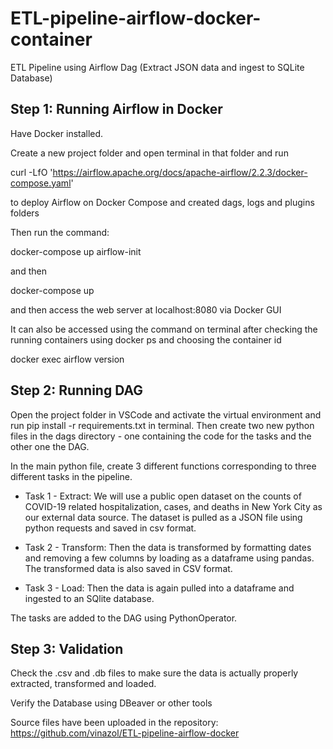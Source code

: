 # ETL-pipeline-airflow-docker-container
ETL Pipeline using Airflow Dag (Extract JSON data and ingest to SQLite Database)

## Step 1: Running Airflow in Docker

Have Docker installed. 

Create a new project folder and open terminal in that folder and run

curl -LfO 'https://airflow.apache.org/docs/apache-airflow/2.2.3/docker-compose.yaml'

to deploy Airflow on Docker Compose and created dags, logs and plugins folders 

Then run the command: 

docker-compose up airflow-init

and then 

docker-compose up

and then access the web server at localhost:8080 via Docker GUI

It can also be accessed using the command on terminal after checking the running containers using docker ps and choosing the container id

docker exec <container-id> airflow version

## Step 2: Running DAG

Open the project folder in VSCode and activate the virtual environment and run pip install -r requirements.txt in terminal. Then create two new python files in the dags directory - one containing the code for the tasks and the other one the DAG. 

In the main python file, create 3 different functions corresponding to three different tasks in the pipeline. 

* Task 1 - Extract: We will use a public open dataset on the counts of COVID-19 related hospitalization, cases, and deaths in New York City as our external data source. The dataset is pulled as a JSON file using python requests and saved in csv format. 

* Task 2 - Transform: Then the data is transformed by formatting dates and removing a few columns by loading as a dataframe using pandas. The transformed data is also saved in CSV format.

* Task 3 - Load: Then the data is again pulled into a dataframe and ingested to an SQlite database. 

The tasks are added to the DAG using PythonOperator. 

## Step 3: Validation 

Check the .csv and .db files to make sure the data is actually properly extracted, transformed and loaded. 

Verify the Database using DBeaver or other tools

Source files have been uploaded in the repository: https://github.com/vinazol/ETL-pipeline-airflow-docker
